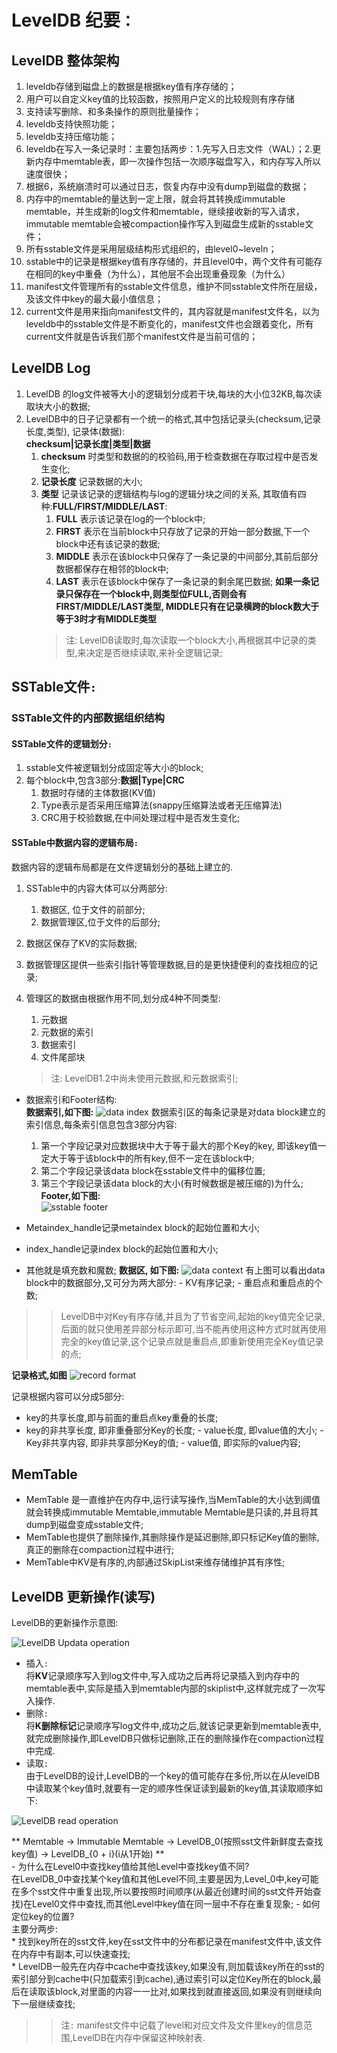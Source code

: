 # LevelDB 纪要`：`

## LevelDB 整体架构

1. leveldb存储到磁盘上的数据是根据key值有序存储的；
2. 用户可以自定义key值的比较函数，按照用户定义的比较规则有序存储
3. 支持读写删除、和多条操作的原则批量操作；
4. leveldb支持快照功能；
5. leveldb支持压缩功能；
6. leveldb在写入一条记录时：主要包括两步：1.先写入日志文件（WAL）；2.更新内存中memtable表，即一次操作包括一次顺序磁盘写入，和内存写入所以速度很快；
7. 根据6，系统崩溃时可以通过日志，恢复内存中没有dump到磁盘的数据；
8. 内存中的memtable的量达到一定上限，就会将其转换成immutable memtable，并生成新的log文件和memtable，继续接收新的写入请求，immutable memtable会被compaction操作写入到磁盘生成新的sstable文件；
9. 所有sstable文件是采用层级结构形式组织的，由level0~leveln；
10. sstable中的记录是根据key值有序存储的，并且level0中，两个文件有可能存在相同的key中重叠（为什么），其他层不会出现重叠现象（为什么）
11. manifest文件管理所有的sstable文件信息，维护不同sstable文件所在层级，及该文件中key的最大最小值信息；
12. current文件是用来指向manifest文件的，其内容就是manifest文件名，以为leveldb中的sstable文件是不断变化的，manifest文件也会跟着变化，所有current文件就是告诉我们那个manifest文件是当前可信的；

## LevelDB Log

1. LevelDB 的log文件被等大小的逻辑划分成若干块,每块的大小位32KB,每次读取块大小的数据;
2. LevelDB中的日子记录都有一个统一的格式,其中包括记录头(checksum,记录长度,类型), 记录体(数据):  
   **checksum|记录长度|类型|数据**
   1. **checksum** 时类型和数据的的校验码,用于检查数据在存取过程中是否发生变化;
   2. **记录长度** 记录数据的大小;
   3. **类型** 记录该记录的逻辑结构与log的逻辑分块之间的关系, 其取值有四种:**FULL/FIRST/MIDDLE/LAST**:
      1. **FULL** 表示该记录在log的一个block中;
      2. **FIRST** 表示在当前block中只存放了记录的开始一部分数据,下一个block中还有该记录的数据;
      3. **MIDDLE** 表示在该block中只保存了一条记录的中间部分,其前后部分数据都保存在相邻的block中;
      4. **LAST** 表示在该block中保存了一条记录的剩余尾巴数据;
       **如果一条记录只保存在一个block中,则类型位FULL,否则会有FIRST/MIDDLE/LAST类型, MIDDLE只有在记录横跨的block数大于等于3时才有MIDDLE类型**
      > 注: LevelDB读取时,每次读取一个block大小,再根据其中记录的类型,来决定是否继续读取,来补全逻辑记录;

## SSTable文件`:`

### SSTable文件的内部数据组织结构  

#### SSTable文件的逻辑划分`:`

1. sstable文件被逻辑划分成固定等大小的block;
2. 每个block中,包含3部分:**数据|Type|CRC**
   1. 数据时存储的主体数据(KV值)
   2. Type表示是否采用压缩算法(snappy压缩算法或者无压缩算法)
   3. CRC用于校验数据,在中间处理过程中是否发生变化;

#### SSTable中数据内容的逻辑布局`:`

数据内容的逻辑布局都是在文件逻辑划分的基础上建立的.

1. SSTable中的内容大体可以分两部分:

   1. 数据区, 位于文件的前部分;
   2. 数据管理区,位于文件的后部分;
2. 数据区保存了KV的实际数据;
3. 数据管理区提供一些索引指针等管理数据,目的是更快捷便利的查找相应的记录;
4. 管理区的数据由根据作用不同,划分成4种不同类型:
   1. 元数据
   2. 元数据的索引
   3. 数据索引
   4. 文件尾部块
   > 注: LevelDB1.2中尚未使用元数据,和元数据索引;

* 数据索引和Footer结构:  
   **数据索引,如下图:**
![data index](pictures/data_index.jpg#pic_center "数据索引")
数据索引区的每条记录是对data block建立的索引信息,每条索引信息包含3部分内容:

   1. 第一个字段记录对应数据块中大于等于最大的那个Key的key, 即该key值一定大于等于该block中的所有key,但不一定在该block中;
   2. 第二个字段记录该data block在sstable文件中的偏移位置;
   3. 第三个字段记录该data block的大小(有时候数据是被压缩的)为什么;  
   **Footer,如下图:**  
![sstable footer](pictures/sstable_footer.png#pic_center "sstable 尾部结构")

* Metaindex_handle记录metaindex block的起始位置和大小;
* index_handle记录index block的起始位置和大小;
* 其他就是填充数和魔数;
   **数据区, 如下图:**
![data context](pictures/data_context.png#pic_center "data block 数据的内容")
   有上图可以看出data block中的数据部分,又可分为两大部分:
      - KV有序记录;
      - 重启点和重启点的个数;

>> LevelDB中对Key有序存储,并且为了节省空间,起始的key值完全记录,后面的就只使用差异部分标示即可,当不能再使用这种方式时就再使用完全的key值记录,这个记录点就是重启点,即重新使用完全Key值记录的点;

   **记录格式,如图**
![record format](pictures/record_format.png#pic_center "record format")

记录根据内容可以分成5部分:

* key的共享长度,即与前面的重启点key重叠的长度;
* key的非共享长度, 即非重叠部分Key的长度;
      - value长度, 即value值的大小;
      - Key非共享内容, 即非共享部分Key的值;
      - value值, 即实际的value内容;

## MemTable

* MemTable 是一直维护在内存中,运行读写操作,当MemTable的大小达到阈值就会转换成immutable Memtable,immutable Memtable是只读的,并且将其dump到磁盘变成sstable文件;
* MemTable也提供了删除操作,其删除操作是延迟删除,即只标记Key值的删除,真正的删除在compaction过程中进行;
* MemTable中KV是有序的,内部通过SkipList来维存储维护其有序性;

## LevelDB 更新操作(读写)

LevelDB的更新操作示意图:

![LevelDB Updata operation](picture/leveldb_update.png#pic_center "update operation")

* 插入`:`  
   将**KV**记录顺序写入到log文件中,写入成功之后再将记录插入到内存中的memtable表中,实际是插入到memtable内部的skiplist中,这样就完成了一次写入操作.
* 删除`:`  
   将**K删除标记**记录顺序写log文件中,成功之后,就该记录更新到memtable表中,就完成删除操作,即LevelDB只做标记删除,正在的删除操作在compaction过程中完成.
* 读取`:`  
   由于LevelDB的设计,LevelDB的一个key的值可能存在多份,所以在从levelDB中读取某个key值时,就要有一定的顺序性保证读到最新的key值,其读取顺序如下:

![LevelDB read operation](picture/leveldb_read.png)

   ** Memtable -> Immutable Memtable -> LevelDB_0(按照sst文件新鲜度去查找key值) -> LevelDB_{0 + i}(i从1开始) **  
      - 为什么在Level0中查找key值给其他Level中查找key值不同?  
         在LevelDB_0中查找某个key值和其他Level不同,主要是因为,Level_0中,key可能在多个sst文件中重复出现,所以要按照时间顺序(从最近创建时间的sst文件开始查找)在Level0文件中查找,而其他Level中key值在同一层中不存在重复现象;
      - 如何定位key的位置?  
         主要分两步:  
               * 找到key所在的sst文件,key在sst文件中的分布都记录在manifest文件中,该文件在内存中有副本,可以快速查找;  
               * LevelDB一般先在内存中cache中查找该key,如果没有,则加载该key所在的sst的索引部分到cache中(只加载索引到cache),通过索引可以定位Key所在的block,最后在读取该block,对里面的内容一一比对,如果找到就直接返回,如果没有则继续向下一层继续查找;

>> 注`:` manifest文件中记载了level和对应文件及文件里key的信息范围,LevelDB在内存中保留这种映射表.